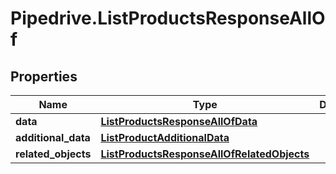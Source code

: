 # Pipedrive.ListProductsResponseAllOf

## Properties

Name | Type | Description | Notes
------------ | ------------- | ------------- | -------------
**data** | [**ListProductsResponseAllOfData**](ListProductsResponseAllOfData.md) |  | [optional] 
**additional_data** | [**ListProductAdditionalData**](ListProductAdditionalData.md) |  | [optional] 
**related_objects** | [**ListProductsResponseAllOfRelatedObjects**](ListProductsResponseAllOfRelatedObjects.md) |  | [optional] 


